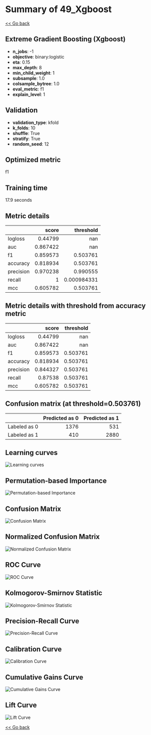# Summary of 49_Xgboost

[<< Go back](../README.md)


## Extreme Gradient Boosting (Xgboost)
- **n_jobs**: -1
- **objective**: binary:logistic
- **eta**: 0.15
- **max_depth**: 8
- **min_child_weight**: 1
- **subsample**: 1.0
- **colsample_bytree**: 1.0
- **eval_metric**: f1
- **explain_level**: 1

## Validation
 - **validation_type**: kfold
 - **k_folds**: 10
 - **shuffle**: True
 - **stratify**: True
 - **random_seed**: 12

## Optimized metric
f1

## Training time

17.9 seconds

## Metric details
|           |    score |     threshold |
|:----------|---------:|--------------:|
| logloss   | 0.44799  | nan           |
| auc       | 0.867422 | nan           |
| f1        | 0.859573 |   0.503761    |
| accuracy  | 0.818934 |   0.503761    |
| precision | 0.970238 |   0.990555    |
| recall    | 1        |   0.000984331 |
| mcc       | 0.605782 |   0.503761    |


## Metric details with threshold from accuracy metric
|           |    score |   threshold |
|:----------|---------:|------------:|
| logloss   | 0.44799  |  nan        |
| auc       | 0.867422 |  nan        |
| f1        | 0.859573 |    0.503761 |
| accuracy  | 0.818934 |    0.503761 |
| precision | 0.844327 |    0.503761 |
| recall    | 0.87538  |    0.503761 |
| mcc       | 0.605782 |    0.503761 |


## Confusion matrix (at threshold=0.503761)
|              |   Predicted as 0 |   Predicted as 1 |
|:-------------|-----------------:|-----------------:|
| Labeled as 0 |             1376 |              531 |
| Labeled as 1 |              410 |             2880 |

## Learning curves
![Learning curves](learning_curves.png)

## Permutation-based Importance
![Permutation-based Importance](permutation_importance.png)
## Confusion Matrix

![Confusion Matrix](confusion_matrix.png)


## Normalized Confusion Matrix

![Normalized Confusion Matrix](confusion_matrix_normalized.png)


## ROC Curve

![ROC Curve](roc_curve.png)


## Kolmogorov-Smirnov Statistic

![Kolmogorov-Smirnov Statistic](ks_statistic.png)


## Precision-Recall Curve

![Precision-Recall Curve](precision_recall_curve.png)


## Calibration Curve

![Calibration Curve](calibration_curve_curve.png)


## Cumulative Gains Curve

![Cumulative Gains Curve](cumulative_gains_curve.png)


## Lift Curve

![Lift Curve](lift_curve.png)



[<< Go back](../README.md)
